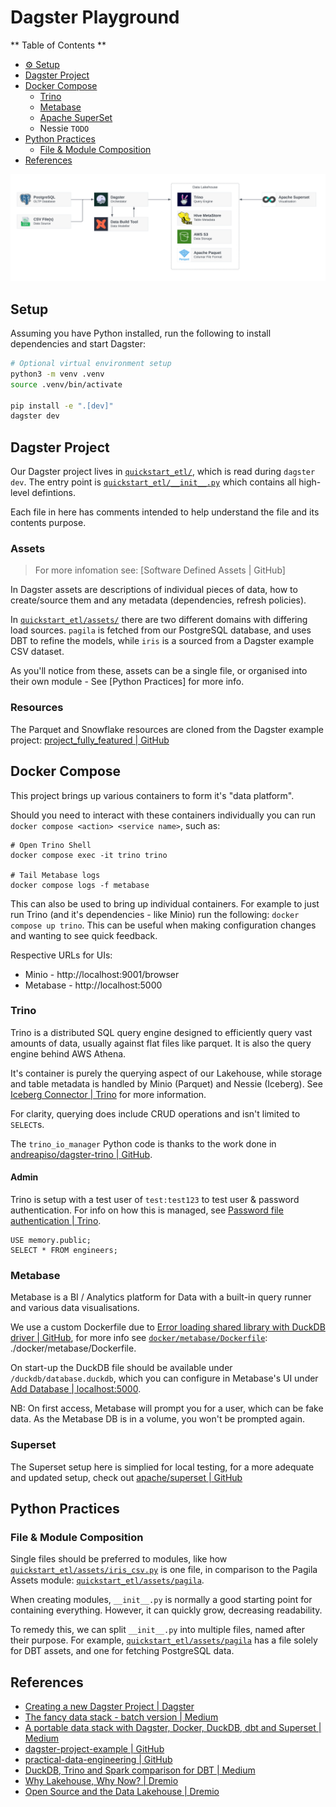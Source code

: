 # Dagster Playground

** Table of Contents **

- [⚙ Setup](#setup)
- [Dagster Project](#dagster-project)
- [Docker Compose](#docker-compose)
  - [Trino](#trino)
  - [Metabase](#metabase)
  - [Apache SuperSet](#superset)
  - Nessie `TODO`
- [Python Practices](#python-practices)
  - [File & Module Composition](#file--module-composition)
- [References](#references)


![overview](./docs/tooling-overview.svg)


## Setup

Assuming you have Python installed, run the following to install dependencies and start Dagster:

```bash
# Optional virtual environment setup
python3 -m venv .venv
source .venv/bin/activate

pip install -e ".[dev]"
dagster dev
```

## Dagster Project

Our Dagster project lives in [`quickstart_etl/`], which is read during `dagster dev`. The entry point is [`quickstart_etl/__init__.py`] which contains all high-level defintions.

Each file in here has comments intended to help understand the file and its contents purpose.

### Assets

> For more infomation see: [Software Defined Assets | GitHub]

In Dagster assets are descriptions of individual pieces of data, how to create/source them and any metadata (dependencies, refresh policies).

In [`quickstart_etl/assets/`] there are two different domains with differing load sources. `pagila` is fetched from our PostgreSQL database, and uses DBT to refine the models, while `iris` is a sourced from a Dagster example CSV dataset.

As you'll notice from these, assets can be a single file, or organised into their own module - See [Python Practices] for more info.

### Resources

The Parquet and Snowflake resources are cloned from the Dagster example project: [project_fully_featured | GitHub]


## Docker Compose

This project brings up various containers to form it's "data platform".

Should you need to interact with these containers individually you can run `docker compose <action> <service name>`, such as:
```
# Open Trino Shell
docker compose exec -it trino trino

# Tail Metabase logs
docker compose logs -f metabase
```

This can also be used to bring up individual containers. For example to just run Trino (and it's dependencies - like Minio) run the following: `docker compose up trino`. This can be useful when making configuration changes and wanting to see quick feedback.

Respective URLs for UIs:
- Minio - http://localhost:9001/browser
- Metabase - http://localhost:5000

### Trino

Trino is a distributed SQL query engine designed to efficiently query vast amounts of data, usually against flat files like parquet. It is also the query engine behind AWS Athena. 

It's container is purely the querying aspect of our Lakehouse, while storage and table metadata is handled by Minio (Parquet) and Nessie (Iceberg). See [Iceberg Connector | Trino] for more information.

For clarity, querying does include CRUD operations and isn't limited to `SELECT`s.

The `trino_io_manager` Python code is thanks to the work done in [andreapiso/dagster-trino | GitHub].

#### Admin 

Trino is setup with a test user of `test:test123` to test user & password authentication. For info on how this is managed, see [Password file authentication | Trino].

```
USE memory.public;
SELECT * FROM engineers;
```

### Metabase

Metabase is a BI / Analytics platform for Data with a built-in query runner and various data visualisations.

We use a custom Dockerfile due to [Error loading shared library with DuckDB driver | GitHub], for more info see [`docker/metabase/Dockerfile`]: ./docker/metabase/Dockerfile.

On start-up the DuckDB file should be available under `/duckdb/database.duckdb`, which you can configure in Metabase's UI under [Add Database | localhost:5000].

NB: On first access, Metabase will prompt you for a user, which can be fake data. As the Metabase DB is in a volume, you won't be prompted again.

### Superset

The Superset setup here is simplied for local testing, for a more adequate and updated setup, check out [apache/superset | GitHub]

## Python Practices 

### File & Module Composition

Single files should be preferred to modules, like how [`quickstart_etl/assets/iris_csv.py`] is one file, in comparison to the Pagila Assets module: [`quickstart_etl/assets/pagila`].

When creating modules, `__init__.py` is normally a good starting point for containing everything. However, it can quickly grow, decreasing readability.

To remedy this, we can split `__init__.py` into multiple files, named after their purpose. For example, [`quickstart_etl/assets/pagila`] has a file solely for DBT assets, and one for fetching PostgreSQL data.


## References
- [Creating a new Dagster Project | Dagster]
- [The fancy data stack - batch version | Medium]
- [A portable data stack with Dagster, Docker, DuckDB, dbt and Superset | Medium]
- [dagster-project-example | GitHub]
- [practical-data-engineering | GitHub]
- [DuckDB, Trino and Spark comparison for DBT | Medium]
- [Why Lakehouse, Why Now? | Dremio]
- [Open Source and the Data Lakehouse | Dremio]

[`quickstart_etl/`]: ./quickstart_etl/
[`quickstart_etl/assets/`]: ./quickstart_etl/assets/
[`quickstart_etl/assets/pagila`]: ./quickstart_etl/assets/pagila
[`quickstart_etl/assets/iris_csv.py`]: ./quickstart_etl/assets/iris_csv.py
[`quickstart_etl/__init__.py`]: ./quickstart_etl/__init__.py
[`docker/metabase/Dockerfile`]: ./docker/metabase/Dockerfile

[project_fully_featured | GitHub]: https://github.com/dagster-io/dagster/tree/master/examples/project_fully_featured
[Software Defined Assets | Dagster]: https://docs.dagster.io/concepts/assets/software-defined-assets
[metabase-duckdb-driver | GitHub]: https://github.com//AlexR2D2/metabase_duckdb_driver
[Error loading shared library with DuckDB driver | GitHub]: https://github.com/AlexR2D2/metabase_duckdb_driver/issues/3
[Add Database | localhost:5000]: http://localhost:5000/admin/databases/create
[Creating a new Dagster Project | Dagster]: https://docs.dagster.io/getting-started/create-new-project
[The fancy data stack - batch version | Medium]: https://www.blef.fr/the-fancy-data-stack/
[A portable data stack with Dagster, Docker, DuckDB, dbt and Superset | Medium]: https://medium.com/data-engineers-notes/a-portable-data-stack-with-dagster-docker-duckdb-dbt-and-superset-f5ce42c1012
[dagster-project-example | GitHub]: https://github.com/AntonFriberg/dagster-project-example
[practical-data-engineering | GitHub]: https://github.com/sspaeti-com/practical-data-engineering
[DuckDB, Trino and Spark comparison for DBT | Medium]: https://medium.com/datamindedbe/head-to-head-comparison-of-dbt-sql-engines-497d71535881
[Why Lakehouse, Why Now? | Dremio]: https://www.dremio.com/blog/why-lakehouse-why-now-what-is-a-data-lakehouse-and-how-to-get-started/
[Open Source and the Data Lakehouse | Dremio]: https://www.dremio.com/blog/open-source-and-the-data-lakehouse-apache-arrow-apache-iceberg-nessie-and-dremio/
[Iceberg Connector | Trino]: https://trino.io/docs/current/connector/iceberg.html
[apache/superset | GitHub]: https://github.com/apache/superset
[Password file authentication | Trino]: https://trino.io/docs/current/security/password-file.html
[andreapiso/dagster-trino | GitHub]: https://github.com/andreapiso/dagster-trino